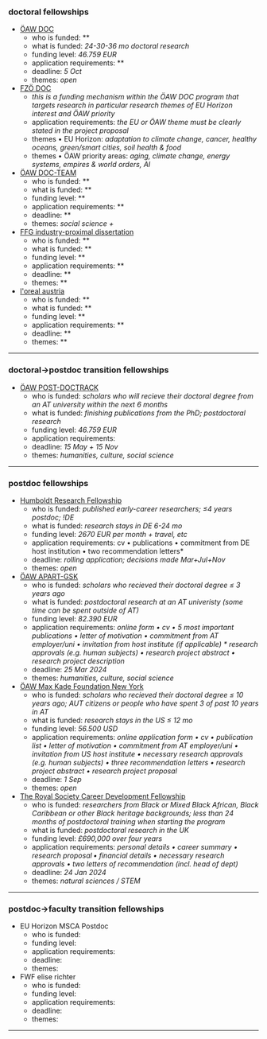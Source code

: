 ### doctoral fellowships
- [ÖAW DOC]()
  - who is funded: **
  - what is funded: *24-30-36 mo doctoral research*
  - funding level: *46.759 EUR*
  - application requirements: **
  - deadline: *5 Oct*
  - themes: *open*
- [FZÖ DOC]()
  - *this is a funding mechanism within the ÖAW DOC program that targets research in particular research themes of EU Horizon interest and ÖAW priority*
  - application requirements: *the EU or ÖAW theme must be clearly stated in the project proposal*
  - themes • EU Horizon: *adaptation to climate change, cancer, healthy oceans, green/smart cities, soil health & food*
  - themes • ÖAW priority areas: *aging, climate change, energy systems, empires & world orders, AI*
- [ÖAW DOC-TEAM]()
  - who is funded: **
  - what is funded: **
  - funding level: **
  - application requirements: **
  - deadline: **
  - themes: *social science +*
- [FFG industry-proximal dissertation]()
  - who is funded: **
  - what is funded: **
  - funding level: **
  - application requirements: **
  - deadline: **
  - themes: **
- [l'oreal austria]()
  - who is funded: **
  - what is funded: **
  - funding level: **
  - application requirements: **
  - deadline: **
  - themes: **
---
### doctoral->postdoc transition fellowships
- [ÖAW POST-DOCTRACK](https://stipendien.oeaw.ac.at/stipendien/post-doctrack)
  - who is funded: *scholars who will recieve their doctoral degree from an AT university within the next 6 months*
  - what is funded: *finishing publications from the PhD; postdoctoral research*
  - funding level: *46.759 EUR*
  - application requirements: 
  - deadline: *15 May + 15 Nov*
  - themes: *humanities, culture, social science*
---
### postdoc fellowships
- [Humboldt Research Fellowship](https://www.humboldt-foundation.de/en/apply/sponsorship-programmes/humboldt-research-fellowship)
  - who is funded: *published early-career researchers; ≤4 years postdoc; !DE*
  - what is funded: *research stays in DE 6-24 mo*
  - funding level: *2670 EUR per month + travel, etc*
  - application requirements: cv • publications • commitment from DE host institution • two recommendation letters*
  - deadline: *rolling application; decisions made Mar+Jul+Nov*
  - themes: *open* 
- [ÖAW APART-GSK](https://stipendien.oeaw.ac.at/en/fellowships/apart-gsk/apart-gsk-application)
  - who is funded: *scholars who recieved their doctoral degree ≤ 3 years ago*
  - what is funded: *postdoctoral research at an AT univeristy (some time can be spent outside of AT)*
  - funding level: *82.390 EUR*
  - application requirements: *online form • cv • 5 most important publications • letter of motivation • commitment from AT employer/uni • invitation from host institute (if applicable) * research approvals (e.g. human subjects) • research project abstract • research project description*
  - deadline: *25 Mar 2024*
  - themes: *humanities, culture, social science*
- [ÖAW Max Kade Foundation New York](https://stipendien.oeaw.ac.at/stipendien/max-kade)
  - who is funded: *scholars who recieved their doctoral degree ≤ 10 years ago; AUT citizens or people who have spent 3 of past 10 years in AT*
  - what is funded: *research stays in the US ≤ 12 mo*
  - funding level: *56.500 USD*
  - application requirements: *online application form • cv • publication list • letter of motivation • commitment from AT employer/uni • invitation from US host institute • necessary research approvals (e.g. human subjects) • three recommendation letters • research project abstract • research project proposal*
  - deadline: *1 Sep*
  - themes: *open*
- [The Royal Society Career Development Fellowship](https://royalsociety.org/grants-schemes-awards/grants/career-development-fellowship/)
  - who is funded: *researchers from Black or Mixed Black African, Black Caribbean or other Black heritage backgrounds; less than 24 months of postdoctoral training when starting the program*
  - what is funded: *postdoctoral research in the UK*
  - funding level: *£690,000 over four years*
  - application requirements: *personal details • career summary • research proposal • financial details • necessary research approvals • two letters of recommendation (incl. head of dept)*
  - deadline: *24 Jan 2024*
  - themes: *natural sciences / STEM*

---
### postdoc->faculty transition fellowships
- EU Horizon MSCA Postdoc
  - who is funded:
  - funding level:
  - application requirements:
  - deadline:
  - themes:
- FWF elise richter
  - who is funded:
  - funding level:
  - application requirements:
  - deadline:
  - themes:
---
<!--
### postdoc jobs

---
### faculty jobs
---
--
### tech jobs
--!>
